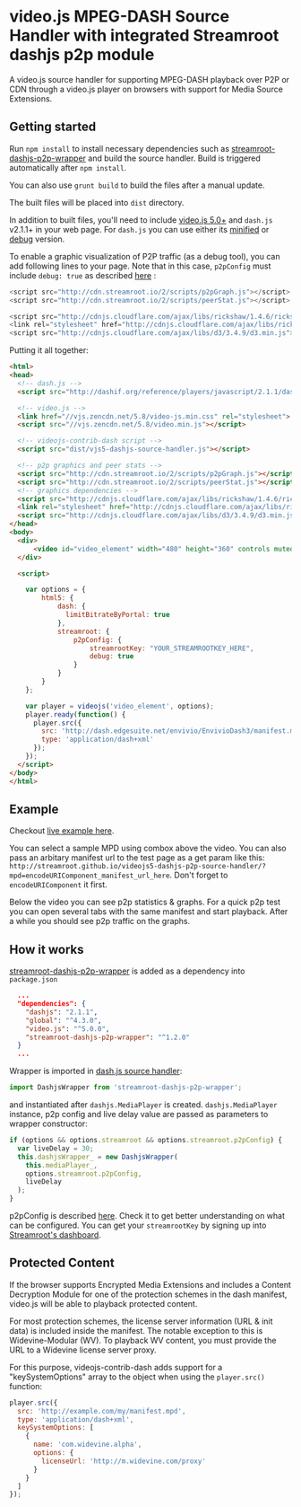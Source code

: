 # video.js MPEG-DASH Source Handler with integrated Streamroot dashjs p2p module

A video.js source handler for supporting MPEG-DASH playback over P2P or CDN through a video.js player on browsers with support for Media Source Extensions.

## Getting started

Run `npm install` to install necessary dependencies such as [streamroot-dashjs-p2p-wrapper](https://github.com/streamroot/dashjs-p2p-wrapper) and build the source handler. Build is triggered automatically after `npm install`.

You can also use `grunt build` to build the files after a manual update.

The built files will be placed into `dist` directory.

In addition to built files, you'll need to include [video.js 5.0+](http://videojs.com/getting-started/) and `dash.js` v2.1.1+ in your web page. For `dash.js` you can use either its [minified](http://dashif.org/reference/players/javascript/v2.1.1/dash.js/dist/dash.all.min.js) or [debug](http://dashif.org/reference/players/javascript/v2.1.1/dash.js/dist/dash.all.debug.js) version.

To enable a graphic visualization of P2P traffic (as a debug tool), you can add following lines to your page. Note that in this case, `p2pConfig` must include `debug: true` as described [here](https://streamroot.readme.io/docs/p2p-config) :

```javascript
<script src="http://cdn.streamroot.io/2/scripts/p2pGraph.js"></script>
<script src="http://cdn.streamroot.io/2/scripts/peerStat.js"></script>

<script src="http://cdnjs.cloudflare.com/ajax/libs/rickshaw/1.4.6/rickshaw.min.js"> </script>
<link rel="stylesheet" href="http://cdnjs.cloudflare.com/ajax/libs/rickshaw/1.4.6/rickshaw.min.css">
<script src="http://cdnjs.cloudflare.com/ajax/libs/d3/3.4.9/d3.min.js"> </script>
```

Putting it all together:
```html
<html>
<head>
  <!-- dash.js -->
  <script src="http://dashif.org/reference/players/javascript/2.1.1/dash.js/dist/dash.all.debug.js"></script>

  <!-- video.js -->
  <link href="//vjs.zencdn.net/5.8/video-js.min.css" rel="stylesheet">
  <script src="//vjs.zencdn.net/5.8/video.min.js"></script>

  <!-- videojs-contrib-dash script -->
  <script src="dist/vjs5-dashjs-source-handler.js"></script>

  <!-- p2p graphics and peer stats -->
  <script src="http://cdn.streamroot.io/2/scripts/p2pGraph.js"></script>
  <script src="http://cdn.streamroot.io/2/scripts/peerStat.js"></script>
  <!-- graphics dependencies -->
  <script src="http://cdnjs.cloudflare.com/ajax/libs/rickshaw/1.4.6/rickshaw.min.js"> </script>
  <link rel="stylesheet" href="http://cdnjs.cloudflare.com/ajax/libs/rickshaw/1.4.6/rickshaw.min.css">
  <script src="http://cdnjs.cloudflare.com/ajax/libs/d3/3.4.9/d3.min.js"> </script>
</head>
<body>
  <div>
      <video id="video_element" width="480" height="360" controls muted class="video-js vjs-default-skin" />
  </div>

  <script>

    var options = {
        html5: {
            dash: {
              limitBitrateByPortal: true
            },
            streamroot: {
                p2pConfig: {
                    streamrootKey: "YOUR_STREAMROOTKEY_HERE",
                    debug: true
                }
            }
        }
    };

    var player = videojs('video_element', options);
    player.ready(function() {
      player.src({
        src: 'http://dash.edgesuite.net/envivio/EnvivioDash3/manifest.mpd',
        type: 'application/dash+xml'
      });
    });
  </script>
</body>
</html>
```

## Example

Checkout [live example here](http://streamroot.github.io/videojs5-dashjs-p2p-source-handler/).

You can select a sample MPD using combox above the video. You can also pass an arbitary manifest url to the test page as a get param like this: `http://streamroot.github.io/videojs5-dashjs-p2p-source-handler/?mpd=encodeURIComponent_manifest_url_here`. Don't forget to `encodeURIComponent` it first.

Below the video you can see p2p statistics & graphs.
For a quick p2p test you can open several tabs with the same manifest and start playback. After a while you should see p2p traffic on the graphs.

## How it works

[streamroot-dashjs-p2p-wrapper](https://github.com/streamroot/dashjs-p2p-wrapper) is added as a dependency into `package.json`

```json
  ...
  "dependencies": {
    "dashjs": "2.1.1",
    "global": "^4.3.0",
    "video.js": "^5.0.0",
    "streamroot-dashjs-p2p-wrapper": "^1.2.0"
  }
  ...
```

Wrapper is imported in [dash.js source handler](https://github.com/streamroot/videojs5-dashjs-p2p-source-handler/blob/master/src/js/videojs-dash.js):

```javascript
import DashjsWrapper from 'streamroot-dashjs-p2p-wrapper';
```

and instantiated after `dashjs.MediaPlayer` is created. `dashjs.MediaPlayer` instance, p2p config and live delay value are passed as parameters to wrapper constructor:

```javascript
if (options && options.streamroot && options.streamroot.p2pConfig) {
  var liveDelay = 30;
  this.dashjsWrapper_ = new DashjsWrapper(
    this.mediaPlayer_,
    options.streamroot.p2pConfig,
    liveDelay
  );
}
```

p2pConfig is described [here](https://streamroot.readme.io/docs/p2p-config). Check it to get better understanding on what can be configured.
You can get your `streamrootKey` by signing up into [Streamroot's dashboard](http://dashboard.streamroot.io/signup).

## Protected Content

If the browser supports Encrypted Media Extensions and includes a Content Decryption Module for one of the protection schemes in the dash manifest, video.js will be able to playback protected content.

For most protection schemes, the license server information (URL &amp; init data) is included inside the manifest. The notable exception to this is Widevine-Modular (WV). To playback WV content, you must provide the URL to a Widevine license server proxy.

For this purpose, videojs-contrib-dash adds support for a "keySystemOptions" array to the object when using the `player.src()` function:

```javascript
player.src({
  src: 'http://example.com/my/manifest.mpd',
  type: 'application/dash+xml',
  keySystemOptions: [
    {
      name: 'com.widevine.alpha',
      options: {
        licenseUrl: 'http://m.widevine.com/proxy'
      }
    }
  ]
});
```
